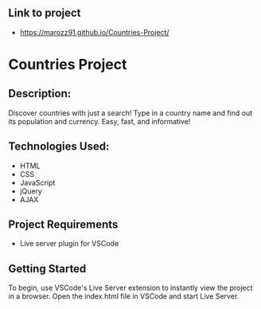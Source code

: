## Link to project
- https://marozz91.github.io/Countries-Project/

# Countries Project

## Description:
Discover countries with just a search! Type in a country name and find out its population and currency. Easy, fast, and informative!

## Technologies Used:
- HTML
- CSS
- JavaScript
- jQuery
- AJAX

## Project Requirements
- Live server plugin for VSCode

## Getting Started
To begin, use VSCode's Live Server extension to instantly view the project in a browser. Open the index.html file in VSCode and start Live Server.


